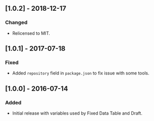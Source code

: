 ## [1.0.2] - 2018-12-17

### Changed
- Relicensed to MIT.


## [1.0.1] - 2017-07-18

### Fixed
- Added `repository` field in `package.json` to fix issue with some tools.


## [1.0.0] - 2016-07-14

### Added
- Initial release with variables used by Fixed Data Table and Draft.
